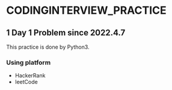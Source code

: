 # CODINGINTERVIEW_PRACTICE
## 1 Day 1 Problem since 2022.4.7
This practice is done by Python3.

### Using platform
  * HackerRank
  * leetCode



